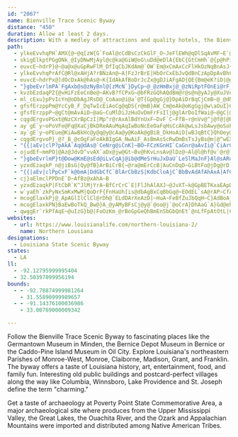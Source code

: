```yaml
---
id: "2067"
name: Bienville Trace Scenic Byway
distance: "450"
duration: Allow at least 2 days.
description: With a medley of attractions and quality hotels, the Bienville Trace Scenic Byway  in northeast Louisiana will have a menu sure to satisfy your vacation cravings.
path:
  - ylkeEvvhqPH`AMX{@~@q[zW{G`FoAl@cCdBsCzCkGlF_O~JeFlEWh@qDlSqAvMF~E`@rFtAbIpDv^?vBu@|KEzLJfMCpKPjd@FdBh@`Ch@rAzNt[\lAT`BBxCSdCaBtJaA~D{GdS[lBWjCBjCRzCx@rFRlDt@vb@BhBGlDe@lHB|B`ApG|A~HbBzErHhQx@~Bl@lCZvBXnE?xEeAzRg@hFsEhN_AdE_E|T]rC?rBTdEVfAT`DCdBoAhP_@jCqA`Gk@lG]`GqApPgBpLyDvXsCjWy@~CgJpUqDbKo@rCYjC_AzPD`B\~CdAhGErCy@hQwCnZHhNGrCYpCmNbm@sBjIe@fC?lB^hYIhEu@fIMrEl@`Ou@fm@CvIJ~Ap@|ClIdQv@vChGra@T~ClAzc@lEld@d@xBvInYnKjYhC~FvHfKhAtB|BlHlAtEJjA?tOBrBJjAvF~UtA~HbBfLBnACnKEpBYrCc@~@{A|I]jERrF~@bt@CrFeB`Oe@tFIjBh@`I~BrSBlEc@jGeBrH{D~RoAlLc@fHaAlICtEpApYb@hOEn@BzCgFda@eA`KClANzCbAtND|HiB|i@aFvlAWfE[`JQlAgD|l@}@|F{CnMqUf}@k@bBYfB}V~`A_@dB}@zJeApeAOfGmB~`B_BxdAeArQmArYcC|_@y@bJkIdj@oAvScAtR}CpYm@lJeBtpA[~^Dp@|CbPpLfq@?nFIlCWrBuE|W_AtGsB`T}BnXiDjRWlCGpDBtEJjDrBhPDtAi@hTu@jJ?pFrBtMxAdGxAzLlDdUPpLAtr@]fFu@fAo@f@x@pCnCjOhExJ|@lCVlABlAG~Fs@p[Q`N`Nj@d`@z@y@dj@CbHX|@|AhD~DxFfGxJ`HbHlFrH|@~A~ClHnC|FvBpDdO|SfGhMhJnSzOja@d@~BTrWhArXLhJSbFcCzXO~D@rXFjGIrc@Hj\fHho@TlEOjDU`C_Qzp@kDbMi@jAa@r@}AvA_V|K}BvAsAzAq@~A_@vAiJvi@i@rE{@jEgAnHUrBA`Cp@`XFrIMvDOvA}Mlg@oD`OyH~XqBdKcDxTi@fCeAvDaE`JuLpUaBxBoKfLiBlCcAjBUx@w@zDiDdVIrAH`G^jI
  - skigElkptPGgONk_@IyDNwMjAyl@c@ka@GiW@oG\uDd@eDlA{EbC{GtCmHh`@{p@hPiXtHmIlPcQd[sb@bWq^`J{LbBkCpIwWlAaEx@mDd@sDrAyX~@wFxAgEhA{BbP}SfBeE`AaDd@qEDwQAw|@QafAeBsUa@wHG_Md@mGj@}Dz@wEbC}IjMo`@t@oGRsEG_B{@mGwVou@wNmg@eDcPGeEd@wFfByHpMkXlAgD^kBvMotA`@sFMqF{J}w@Ky[dBoTbC}URyEDgJ^}DReA~Rcs@dBgIR}D?cCOqDyDii@i@mCsAiEgCgEk@yBe@cDImIHcPCkh@Jqs@PeBZmApAeCjAqBbCuCvBkBx@e@nBwBz@_BrAmDNk@RgOCaLd]e@xRB?eHX{OhBiIpKyW^eAr@eDrDmb@lBoXd@uErCsNbh@aqBj\uw@vCcI~BgLhAq\VsE~E{dB`E}hAhC_bArCkv@tAkh@bC{s@XcQj@wRvBkYbCaU|A}P|@sHv@aDlBkFbDmHvEwIvM}T`Zki@tPw\jWsc@nW_f@pc@ww@|FgJ|h@s`Ax@eBh@yAx@{ENeCDmd@HaC~@sI|E{Q|@_EJcCEmGMeBmM_f@oKmh@ev@qiD_@iESqIHgDxCgj@~IukB`@aIb@kEnAgFxB{EfBwBrAmAxkAcu@~OsJxGoE|BmBlBqBlCyDzBuEtBeHxF_[tIyf@xTurAnCgMvEkQfn@auBrAmGlCoPj@}AtJ{G|@y@N[Be@WwB}F|@gEDiEk@gDkAyBoAsAqAkNkQiAwBm@_BsKq[cAiDq^i|AqBsG_BkEmC{FyAoCsFeIi]_b@yGuHwHaK
  - euvcE~hdrP}@~@a@x@uGpRwFlM_DfIqCbJKdAm@`OW`Em@xCmAxCcFlHkOzNqBnAsJ~EyRnMcAdAcAzBiHrT}@bDIjA?fAr@dJ^nLV~DVnBr@jChUlg@lAxEdQ~|@dA~CpCtFt@|BlAhGl@fDPdCUtL?xDN`DTlFXvB\nAd@pArAxBrUdXhBfChBrEfDrM~@`CbApArCtBdB`BhBjClAxCrAxEJx@BtA_@lCm@vAyB`E}BdCqCrBoIdEgCrBiBzBaKvRmBlFoAjEs@tCa@lDM|CIxOa@dF]lBi@jByE|L}@lD_@jDYtJ_@xDmAfEsHnReA~DcB|HcA~CyBrDeKlL_C|D}@xBa@~AgChNs@xByAdDsEdGma@hf@uBbDs@zAiAjDcCdLy@lCsAjCyErG}AlC_W`n@yAlC{CvCcN~JgDtBmCfAeuBzn@yDhBmDxBoAdAsAxAa{@ljAyD`GiA|DyP~{@YdA
  - ylkeEvvhqPrAfC@Rl@xAHjA?rBNzAn@~A|FzJrBrE|HbOrCxEbJvQdBnCzApDpAvBhCdC~Ad@jFBtRcAlBDrGzDvBlBlCbIz@xDHhBs@bJ?lCu@nVdBDvHlAhNfA|x@XpOApALn@R|h@zW|UtMpvAjy@|FxCbCj@~m@tGhBXvHzB|EdCxi@h`@fRbKjElC~GtIp[bb@fR|W~ArEz@C\JzN`PrAdArCtA|Z`K|B^jNdApDf@~v@zTl@FhWu@fFLxOlArELjn@j@xAEbF@`[b@xAVtm@vRzy@d\dFfBbAf@t@h@rAxA`N~VfEfHxAxArBpAfFnB|B\|]`C`A?nIm@fADbCx@|Ed@hDFrD\fCf@hFCpB]zAiAtLaCrAQ|DVbBfA`F~D~BfChClF|@xGrCtGx@~CCdDs@pEArAVjCzCrLXfCCzAUjCsBzHW~AH~V\jBdA`CnAbBvBrAlCJlHIbCR`EpA|HfF`Gv@rJn@bBVfFlA`IdDdHlBzGlDhA`@`APnDMt@@j@Nz@ZxC`CnGpD~WxIpBLj@CjAUpAw@xFmFxJaLtEaHpEcI|@_AxCgBrR_I~@YbCQd_@~@fG^|ErAbCpB~AlBbBrD`EdOtArD|AhD~D`GzBzF`ApBrD|FbC~BbDrBrAj@xBd@pIfA`DCtEg@jDQhUHfFKlYArDFlEXxMjApAZdEfBpaAxk@rOlJfB~A|@rAx@tCb@jD
  - euvcE~hdrPx@]dOcDxAk@hAs@~K{IdAkAfBoDrJcZx@gDJiAFgAD{QE{Bm@eK?iD|@gOj@oGh@yB`AsBrIyLfBoClJaSp@eApBuAfGwA|BsAtAaBxK{OtAmAxA}@xBg@hNm@|Fs@~b@gNbC{@~BkA`DmCtS{UpDgFhU__@bBmBx@e@xBm@jM_ArB_@|B_Ax@y@vIyKbEcHtIaPdAsAdMiLx@cAn@mA~@mCzYsfAnA{BhAqA~P}QhBeAnCy@fToFvB]lBJzc@tIv@FdBApHgAn_@yGzCgApFsC|B}@bAM`Lm@bBQv@YfBw@ld@kX`JcH~RsLn@s@x@yAlB{F`@_AbAsAr@k@|By@lXaGnC_AzA_ApAyAxJqNzAkBtAy@|OmFdBwAnK{KbVqJlT{HxAq@t@m@bCeD~MkUbAqCxFaSdEoJtEiHdKuNRe@`@yA\yBbDeXb@yAt@}@hd@sa@~AaBhAkBpGaQpB{FRgAdAoURmBd@gBpAeClKwNf@cAb@gAxAsHd@eAvAyBhIiKbFsF`AoA`Pi\bC{DdNiSl@w@dB{AfFcCbBcAdAcBb@gB
  - "}gbeEvrlmPA`FgAxb@s@zNyBnl@[zMcN`}DyCp~@_@zHmBxj@_@zNiRptFOnEi@rF_@zFsElrA]fGK`HR~EIhDwE~qAiBtl@yOluEgJttCsAh\\yRhaG}@pVo@pDOfBHx@d@~AEfDi@fO_AhQoNvfE}AnPa@`LYtJ?nJEpCyAd]eAjd@wGvrBqE~qAc@bPsAv][dC}@rE_B|GYlBO|D{Lb~DI`FHjE^hELvDCtBoBlk@]fC_@fBcAjD_BdDwkBdaDqr@llAsAfDcA~DWxBa@rFy@zPcEhq@E`BMzKK`q@Np_@YnB_BrH}d@jjBkUh}@c@tF]hJa@vRS~Cg@rDm@xC}FtOkAzD_ApFsBpQEpBDhDnC|c@zDd]bCjRp@lC|@xAVx@g@hAlDtNfIr^~AxFzEhL\\xA@jAIr@oB|HSnAyArWy@lLWlHgApNY~HCzEVpDjBnOLzC]rI_BhNK`DJ~ARdAlHnTfDtJt@zAfErMNd@CXd@fBbDtJLdAA~BeOfs@m@nGGzDBdBXtC^dCbBxEtJbQjLtTlKjR~AdCpXjf@fBtDtMvUnBbErNxVnBlErJlPf@`BhDxF"
  - kvzbEzdaqPZ{@vHiFzEeCnBe@~AKvB?fCPxG~@bFRzGQhAQdBm@r@s@n@yAJy@XuJVeAj@kAlCcD|DyDnAeBbD{HbAkBjAs@zFgClCm@hBKbA?nQtBxAAxAMfWaHjBs@dHgFnK}GzAcBlC}Dx@aAn@_@rBy@rBk@jHa@`KyD~EmAvAKhADhEfAlAFpJoArDyAlEsD`FmGdTq`@t@mA|AeB|EsD`GyDzDaBvRaHrAq@bAaArCyEbA{Bd@gCb@_Hh@sEn@gDx@wB`@m@zPoP`LiU~BsDlUqSb@[`A]z`AnpArBhBbQpMtJ`IjR`NjR`HtLfHr@j@~@fAnItNt@xAb@vARlFC|JWpUh@dLFtDGlj@pQzAx@AfBm@bAcAhBiC`EgH~LiVr@_A`Ay@pCsApI{BbE}@vAKjIM`Da@bQkFpAm@l@k@`BsCpA_Dp@yCfBqUZgCZ{@hAqBdEkEjCyAlE{AjBy@nCmB`BaBt@kBNwAHiEf@wCrDwGnBiBdA[`AKvBErC^jGPrH@jMYxASrBw@jBsAhXwYjBiCp@cBZyApEa`@r@_EnAgFjA_DhDaGhMkSpA_Bp@e@~BgApAWhKy@~DDhO`AvCDpAShA_@rGsDnCgAlNsD|Eg@j]yA|C?xCd@hMlC
  - ml_cExu}pPvIcYn@oDbAgJRsD@_CoAao@i@a`@T{Gp@gGj@}DpAiDrBqCjCmB~@_@dNeC~z@cXbIoCdAS~AQrD?n]d@xBEtOm@fCk@xAw@xAmAnBoDnj@izAn@kB`@mBHmA?wB~v@{H`BUxFmBtLkFlEmAd^gIrBm@t@_@zNiOfB}B`MwPvFyJfBcE|Kw_@lBaGt@cBdHiLtBuC`FgEdJ{PtA}Btv@kbAzF}GbCqBvBsAjCmAlDkAbDm@dKmA~A?pOfA~DG|Fm@hD}@fRaHzCy@lUmDdNgDjE]fDDdBPzAf@xLdHpB`AvB\bCK|@Sz@c@nJ}GrDkBpWuKfF_BtGgAjEWrCA~Z`@bBK`Ba@zAs@v@k@nOcOfTyQnC{CjIoLfPkSjBoC~@oCfGc^x@sCpHkTb@yCFkAGaEHkAb@gBf@_Ap@s@xAm@bGg@|Bk@xQaKfBeAdB{AbLgMjCw@`KSpAMj@SvPgMtAy@`B_@|@?xBXnH~AnDFrHStDb@~CtAzHxFtAr@xD~@|BLnM?xFMhVeDp[gDhCe@`By@jBmBpAsB`Q}]x@gApBwBpSoOlBoBjC_ElF{JjDeD`DaBf@a@tAeD
  - gfsfErzppPm@YcCyB_F_DqTwIcEiAoCg@qDS{r@mB}AW_Cm@oAk@oKgGgj@w\aOuI}CsCaEgHwk@miA}EaKsY{y@sDaL}B{FwCgEiCgCmFaCyBk@qImAmE_BgDkCiCaDkKiRmCkCoAy@iDcAmWcEc@DmHeBcT{DwB_A}A_A_BaBaAgBmAsCi@eCMmCFuF^aOdAcVvCwZTmEEyEmA}SAmBdAcVIkAG_Ag@_CiF_L}@eCe@kB[mDmAuGs@oJCe]
  - gfsfErzppP~@gCt@mAvAiD~@aG~CuMlDiJzHuOvDmFrFsIlj@glArDoIfWai@~@gC|@qG~@uLrAcMX}@xCgFh@oAp@mEzAa_At@uh@AuB]sFiQ_yAR}BdBsCrA_FHcKS{W~AiKxA_HZ{BBkE[aI_A_HoA{FgF_RSqAIsCVqCn@gCn@mAnDyEbAsBrCwNhAmISaCk@sBgBsD{@kAyAuCwBkDa@aBDwBhAgCrAk@|}@e[rA_AvCgC}BsBgDsD_MuNwp@}w@Ys@E_@DkKeAGJoJmj@RoFlEiJ~G}BnDoD~GcAfAsAd@u@FkD?oGUsB]aFkBeX{L_Cy@iEOuN@sDV}DfAcD`CeArBqEdGcBx@cT`@iETsCt@wBx@_EvCyM|OmDnF[r@eF~HiGhKiBxAe]rUac@`YgBxAsEjCmBl@_BPsx@zDmBR_B^cBp@yAfAqAvAoRlZyApBkHvLyFfIcHxKu@lBg@jB]lDWnFcB|@mEtAmEvBgFbDmBv@sCr@_CLwWJcDyCiBgAiMB
  - cqgdErgvoPGxt@NzCXrBpCzI|Mp^r@rAxAlBdYnUxF~DvF`C~FfB~r@nVv@^j@f@|@bBX|@RdCc@`Ks@xEsA~E[`@aAp@iGtCqJpD_DnCgCdB{FtBy@hBe@`BIr@ErGe@veAJz@`GhLx@vBj@lCHdBF`CaC`SOzBDxAvE|P~Kb]x@~AlLpOcBpAwGlBq@\aA|@KnACrARzE?rC_@lBY`@w@x@mAb@{FfAqK|A}d@t@sXfAaIAwHeAgCEiDHwFl@uNhCaG|A}BdAe@`@
  - ay`gE`y~oPoVFe@Fq@XaCjBkDReAAuMqAqIwBoNcEeOaFqHsCcAk@wLsJsbAwy@oSoPsE{BgG}Bu^aMmFyB}BmAmEcD_AeA{u@qdA}BqBaFoCiBa@cF]qDJqLrAmCP}D?kI]qb@gJ}hAcWkO{Bw]{C{TyB_EcA_LyE_V}M{HsD{D_AgGaA{UeDqJgC_^cLsB]cE_@gEBiCNue@`IwEb@iEOaTwC}B`@oBl@cDvBso@lf@uBnBoBpCkEfH_e@px@yAvDc@fB[rC}@jK_@jJEdZIdE]lDiAzD_MpXwArD_BxCcBvBqBfBgBx@{C~@mEt@kFj@wO`CmTdEuRlE_IzBeB~@mX~PgI`Eim@vR{SlHeE~BqEhDyi@dd@iDrByElB_NfEiBd@}Fd@obAfEaJd@mCXiQ`EqwAh^aGrAqFf@
  - ay`gE`y~oPEue@KiAwBkHc@y@q@y@cAa@y@KoAk@gBiB_DkHoAiD[wBJqBtC}QhOey@rAkGbVqw@d@aBXsCHsCM}VV}\n@kh@d@wl@D}VRkXEyHJ{Vi@}H}EcYe@aGGqDNwGtFq_A?iBOiCWkCiA{E_DyHwLeTqV}_@a@eAs@_DMgAAmAHgD\eCxJwW|Tuk@j@eNlSsdDrDee@b@aFtBgOlAaG~AgKfDwP^sCTaDHeEOuNuOqzGWcMKoPyCaoNA}c@RoPzBip@x@_\DsEc@eI_AcGkR}|@}}DgzQiAqCoDqFwa@yj@oCgDoE_Eoy@yh@eB{AiBqBuD{GkWgj@mBaG_@eBu@gFYeFeEukAW{BiAsE_@iAkBgDqNuOyEmEmEcCia@gSmIsEaf@}YcYoQmCcCaLyNy@yAoAsDcC_SgHst@IaGNuCAeE}B}YqAuMMgDGgEEe_@OaPIec@B_GMiIL{Ld@aGbCcU^yFDcHEaTcBcuA?kChBqUX}O?q^iAqc@Rw~ACm`@F{IbC_f@rG_hApMw~BhCyh@jFw{@hSqsD
  - cqgdErgvoP}_@?_B_@cOgFaFoAkBIgGA_NwAiF_AsBmAsScRwDmBsTsJyBs@m|@^wEXmC?yDAsBWoAYiAg@iAXwB@_p@yBuCHIQu@K_P_@_CYcHsCwPiISQUeAe@oKMaAc@mBe@wAY{@uAiC}@aAy@{@kCwA}Ag@yACeOJkEEkh@sDaB_@eBs@}@u@yAkBmAmCuX{x@iL_\{CgE{GsI}EgEqCsB_D_BcSyGwBg@yRyAkb@aHmBSmJEsg@CmAMeAo@QUk@gBO_ATuh@MyBg@sA_d@gf@{D_Fq`A{rA{]{h@aHsKy@aBOi@E{@?qDDkvCHmK
  - "{{|aEv|clP?pAkA`Aq@dAs@`CeNrg@iCnK]~BO~FCzKGnHI`CaGnr@aAvIi@`CiArC_Rpa@gChFsBdDkBzB{D|D{CtB}c@pVqFxCgHfD_IfDyBt@kBZeGp@gD`Akm@tUeFnCeQnNeBjAyAv@kz@fXqCz@yH|A}DdAum@hSmOjEwFnAkLjDmJnDaEpBsAz@cEjD}CjDa}@bkAodAt{A}ShZmK|Owj@dy@ob@rm@eJ`N{LtPs{@zoA}Wl_@cRpXoiB`kC}DhG_B~CaA`CkAfEY\\o@DShKsC`wD_@`GW~BcNv~@YxDwJxiEqGtxC_@lK@xHRrDjLxz@x@zJZdGFhFo@zWJnEbB|b@DhEEfCUvCqJtr@iA`EcCrDgFxEeNfLmBfAcC~@gLt@iRx@ySrA_jAtP{d@lLmALeAJoAEcD[uPeCgBM}@DsC`@eAl@oBjBmA`Caf@lnAoCnH}Ov`@cOhZ}GvUcB~EcC`DaUnSu@~@iArBo@rCUzBxAtm@?dHc@fJ_AzI}DfOmJ`[yItZ{@`E{Khn@aB~FsHvT_BlG_@rCmFhs@o@vEgAnBcG~Fs@dA|GnLl@~AHrBJf~@YrDcD`WOvHo@zOs@V[x@qI|^wDjRO~BD~BNfA[LcAv@iBzC_AxBeI|YkBlFkB`EgEnGmPlS{AxB}MjXyArAgKrF{DdC_y@nl@gF`E}CdEeJjTsFlJy@xBUrAMfC[bWMjmEFfLZ`Rl@hh@DdHChAuAxBmHlJqC~Amg@`UeB`A}DdEwTjYiBzDe@jB]`CUdDiA~e@i@lCe@x@u@t@w@b@{@Tu{@fQmDjAuBlAmZ|UmBdAaAZkC^wXj@mBXi@Ru@d@s@z@oC~EkBpCuAfAoP`HkPpEgBhAoBjCqMdVcArAeIrImE~DcDhDwCnBkBz@}Cx@sHrCkRrJaBxAsA`B}BdEyC|Gs@p@k@PaAEeA_@oAeA}AqBoAy@uOwE_Du@wQoC_AEeAFw@Vo@^gApAm@zAoHbW_AfB}@bAeAx@iB|@sBj@{QjBwB^cBl@gJ`GaCdAu@PcB@eCQgRgGaKwDoBe@cBIak@Skv@o@aw@c@_e@e@_F?"
  - ojudEf~mmPO|@Az@JdvD^vvAX`aDx@jw@Gt~Bv@hKvLnsAv@lDz@~Al@l@hf@v`@r@`AXv@`@lCKxC_@rAwd@xtAUfB?`BBv@\`BvRhk@vD`KvBdDdS|SbErF|@~BVdAnDhSjAnFjIxNpJvOhB~BlCfB|k@jWrCvBnAfB|DzG|Sh_@bB`BhRnMtCjAbDr@|^fHxN~BlGrAlLlBxA^|CfB~LrIlAdAjVrWvAjBdBxCfBtDpKn\rFbPvBxD|EfEbi@db@vH~FlCrA?tk@Hd_@Mx\?xb@Kb`@Ir~@M~LQx{@ShQ?fM?tLd@pg@?~RnDQjCa@NS~Ke@rGe@|FMtXyAZnMn@~CHdBElWYxBsCxOe@zNm@vJaEbVuFjUkm@~jBs@xC_@pCKtCc@lqCe@zyBKvw@
  - "}gbeEvrlmP}t@Dow@KmE@sEd@iLvCqAj@ib@dMeSrHuJxDaU`LeSlMaJnF}Al@sARuAJqDEub@sC{IyAgdAkZwTaE}a@{OeGgBmCYsEEgDR}Bd@wKxEwGlDwFzAwYj@gXPsBQu@SsSsIgA[oAOoBB}A`@yDpBaE`BiDd@oAEmJeAgQuBgHiAqG{A{HaCy}Aqi@aMuDglAkYmYaJic@sKOug@NkjBImCOkAm@kBu@{AmAsAuEgDqKgGaEyCcAeB_GcO_AyBiAsBqBeCya@qa@q@y@mA{Bg@gAu@sCc@eGAoGLciCm@iFgDoPu@mJw@aRa@iB]w@ml@gi@sBgCc@cAu@mBkp@ojCgXaw@iAqDgAiFaHsb@{@_DeH}PeAqB{@mAgBgByZwVqB}BiAmBu@uCcBaKaGka@OkDKid@SyF_@wBsE}Rg@_BkAeCwBgCyU{P_BiBsSc[sBmBs@_@iAYey@yMqCu@{A_Am@k@eLwLwj@qk@}CiCwBqA{BgAqBs@wHwA_f@uDeBWcBo@ah@wYc{@}f@y}BuqAcBg@iAQqm@_DqEa@}W{Eep@mO}UaDaN_E}GaCwGyCsRyJmGuDuLeIyAsAkAaCwa@qeA{]ygAiE}P_@y@gFeG{DkHsHeMqIcMqI{Ke@}@aGkNe@}@s@y@gBsA{@Ya]}FuA[sBu@gAe@mF_EqM}KwB_CcFaIwDyGgGgNeB{EoIe]y@gLk@cMa@M}@q@mAsAY{@s@sDSqCByJNsCScAq@cAmAy@qJsDyDiAA?"
  - yzxdEzaqkP_n@jiBsG|Qy@fB}ArBiCrB{~@ra@mErCcB|AuCnDqD~GiBtFo@jDg@rD[hIwD|jC[nN_@tE_@fCgGd`@O|Cc@b}Ci@bHmFph@D`Fb@fD|@fDt@|AxAxBlHbGtj@~b@dCzBjB|CjA~C`@zCLnBArDuKxvA}@|NgJnaDeAxb@}DruAw@dTq@nLc@`FsBlPqAfIeB|IaxAbpFsD`PmA`HyArKaA|I_Ftn@oAhSeLj|AkBxNeGpa@iAfK}@jOgGrmAi@tLHrDXzCbChPz@jIA`j@
  - "{{|aEv|clPpCxF`k@bmA|DdGbCfC`BlArCbBzS|KdbCloAjC`BbBvAdAfAhAxA|AfCvr@rwAdWl`@pc@bp@fLrQlBtBfD~BlYhOzClBt}EjgCtu@v`@fJfFxJzE|w@ta@jf@xWf\\tPtDxBjD~B|BzBzE`Gp_@xg@pApBxFhKbnAfqCpZns@jGfNpSxb@hv@|dBpMrXfw@ntAhJzOlDxG|NdWtfEpnHhApBf@tBrB|FnE_BjD_AzAYjDWp@UnA?vVz@~fBjDtIXxjAlBtKTpFZxHz@nFlA`ErAjHpCvS`Jh_Aj`@xBx@NC|c@fRvH`CrFdAfGr@lWd@riBlB~EJb@JfBEf@KlEyDpEmFfG{GdCaDd@kAtPcy@|Kuj@hAwEdBcFfZst@lAoD|EaLfDgFhV{YjDuDdXs[`C_DnQgTtd@wl@rBeDtEmJrDsIpLyVtAsDfBsGdGeY`Pyr@x@sDx@oFt@gJGk@zAcOf@gIp@oH|F{s@dEwb@rCm^|@cJ`AkHbCuMpSy_APSlAeFp@qB|AoCfEmElVuUrOeP"
  - cj}aElmclPPDnE`D~AfBz@xAhA~B
  - yzxdEzaqkP|FtCbR`K^JlMjYrA~BfCrCrC`E|FlJhAlAXJ~@JvXT~k@GpBETKxaEApDDfGz@xCjAbv@ze@nWbPtIdFdm@r_@nsA|y@hHdDpDpAfG~AvHlAzId@|GEtCKlD]`ImAtLiEpsAsh@lbDqmA`JaCfCa@bDYhDW|FMfGFpDRrG~@rDv@jIlC~CrAnpG|gDbCz@xBd@bDXzEEbmBcHzQYtOHrCClFc@pCe@`oA_UhCWtCD|CX|@VhqD`cAzLxC|uC`h@vw@~Mh~Brb@`Hx@xEPh}DsArvD}@fUSz`@GzGXpK`CfuGrpB~rBtn@
  - w`yaEh`zkPyNxSmKxMwM|QoDrF{FnHaUh[is@dbAgBxCqBbGq@~EOdEL`sA@rAP~CfA|GG|BWfBA?
  - mcogElaxkPj@_ApAGlIlClCl@rDh@`ELdDArXeAzD]~HuA~FeBfZuJbQqH~C}AdBoAjJcI~JyJhGaFfEaEhB_CjHuKbFgGpBuCpAsC|C_KdJeVzDaNpAqF|BeS~A_Iv@cD
  - mcogElaxkPN}BaEwBoTkQ_Bw@}A_@yAMyBFsCj@y@`@oo@j`@oCrA}DhAaG`A}Gd@eh@Fex@GcGF_Pj@}HJuqB@{j@Mci@P}lAUyg@JekAK}LMgIY}SK{NBoV^m`AE}HKmH_@gmC}R
  - qwggEr`rkPfAqE~@uIzG}b@|FoOzKm_@rBoGpGeQhBmEnSbGbQnEt`@nLfFpAtOtL|ChCbCt@~ALxCKjFsAtAWpJAjnDfCpyApAjfC`Bza@j@hqDrBzHx@`\zFfCPz@ErBYnLqDdB_@rCSvC?laAdA|f@RbOPh}BzAhf@d@|zAl@l~BnBj\Hvp@j@`I?vGStOeAzLgBtKeCzrAk]zImBnEg@jIYlC]rEsAnHgCnImEjEeBdPiEdQkF|y@kSvhEohA|rCet@zFeA`K_C`j@qNjB]rEY~DJnCXjCj@~CfAjDjBzEbE~c@bc@pGzFtgAxeAb|@py@jDrCnd@tUrIxEtEfE~@fA|AlCtCxCfRrKlGzCpZfP
websites:
  - url: https://www.louisianalife.com/northern-louisiana-2/
    name: Northern Lousiana
designations:
  - Louisiana State Scenic Byway
states:
  - LA
ll:
  - -92.12795999995404
  - 32.50397099956194
bounds:
  - - -92.78874999981264
    - 31.55890999989657
  - - -91.14376100036986
    - 33.00769000009342

---
```


Follow the Bienville Trace Scenic Byway to fascinating places like the Germantown Museum in Minden, the Bernice Depot Museum in Bernice or the Caddo-Pine Island Museum in Oil City. Explore Louisiana's northeastern Parishes of Monroe-West, Monroe, Claiborne, Madison, Grant, and Franklin. The byway offers a taste of Louisiana history, art, entertainment, food, and family fun. Interesting old public buildings and postcard-perfect villages along the way like Columbia, Winnsboro, Lake Providence and St. Joseph define the term "charming."

Get a taste of archaeology at Poverty Point State Commemorative Area, a major archaeological site where produces from the Upper Mississippi Valley, the Great Lakes, the Ouachita River, and the Ozark and Appalachian Mountains were imported and distributed among Native American Tribes.
